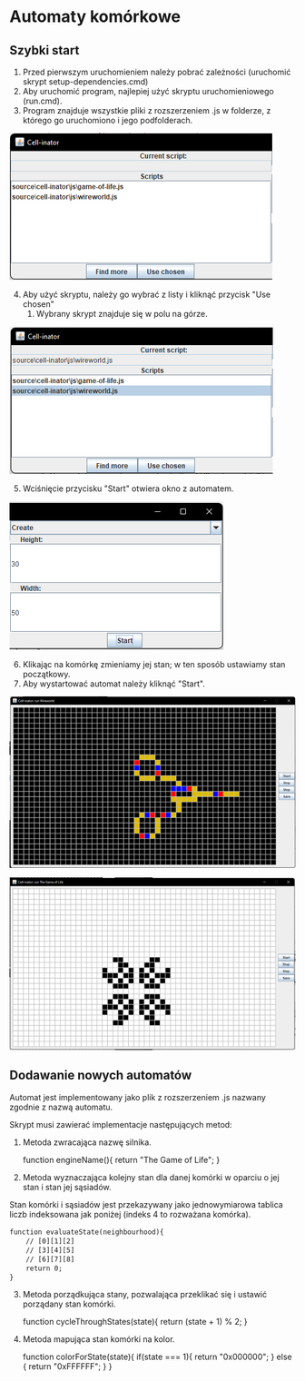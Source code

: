 # Automaty komórkowe

## Szybki start

1. Przed pierwszym uruchomieniem należy pobrać zależności (uruchomić skrypt setup-dependencies.cmd)
2. Aby uruchomić program, najlepiej użyć skryptu uruchomieniowego (run.cmd).
3. Program znajduje wszystkie pliki z rozszerzeniem .js w folderze, z którego go uruchomiono i jego podfolderach.

![Screenshot](lab12/pics/Obraz1.png)

4. Aby użyć skryptu, należy go wybrać z listy i kliknąć przycisk "Use chosen"
    1. Wybrany skrypt znajduje się w polu na górze.

![Screenshot](lab12/pics/Obraz2.png)


5. Wciśnięcie przycisku "Start" otwiera okno z automatem.

![Screenshot](lab12/pics/Obraz3.png)


6. Klikając na komórkę zmieniamy jej stan; w ten sposób ustawiamy stan początkowy.
7. Aby wystartować automat należy kliknąć "Start".

![Screenshot](lab12/pics/Obraz4.png)

![Screenshot](lab12/pics/Obraz5.png)

## Dodawanie nowych automatów

Automat jest implementowany jako plik z rozszerzeniem .js nazwany zgodnie z nazwą automatu.

Skrypt musi zawierać implementacje następujących metod:

1. Metoda zwracająca nazwę silnika.

    function engineName(){
        return "The Game of Life";
    }
    
2. Metoda wyznaczająca kolejny stan dla danej komórki w oparciu o jej stan i stan jej sąsiadów.

Stan komórki i sąsiadów jest przekazywany jako jednowymiarowa tablica liczb indeksowana jak poniżej (indeks 4 to rozważana komórka).

    function evaluateState(neighbourhood){
        // [0][1][2]
        // [3][4][5]
        // [6][7][8]
        return 0;
    }
    
3. Metoda porządkująca stany, pozwalająca przeklikać się i ustawić porządany stan komórki.

    function cycleThroughStates(state){
        return (state + 1) % 2;
    }
    
4. Metoda mapująca stan komórki na kolor.

    function colorForState(state){
        if(state === 1){
            return "0x000000";
        } else {
            return "0xFFFFFF";
        }
    }